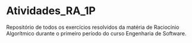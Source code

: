 # Atividades_RA_1P
Repositório de todos os exercícios resolvidos da matéria de Raciocínio Algorítmico durante o primeiro período do curso Engenharia de Software.
